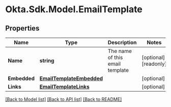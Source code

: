 # Okta.Sdk.Model.EmailTemplate

## Properties

Name | Type | Description | Notes
------------ | ------------- | ------------- | -------------
**Name** | **string** | The name of this email template | [optional] [readonly] 
**Embedded** | [**EmailTemplateEmbedded**](EmailTemplateEmbedded.md) |  | [optional] 
**Links** | [**EmailTemplateLinks**](EmailTemplateLinks.md) |  | [optional] 

[[Back to Model list]](../README.md#documentation-for-models) [[Back to API list]](../README.md#documentation-for-api-endpoints) [[Back to README]](../README.md)

